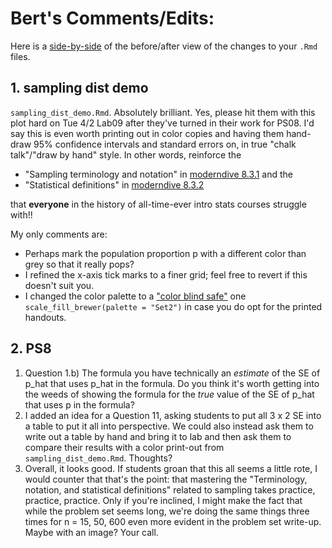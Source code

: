 # Bert's Comments/Edits:

Here is a [side-by-side](https://github.com/rudeboybert/moderndive_labs/pull/8/files?utf8=%E2%9C%93&diff=split&w=1) of the before/after view of the changes to your `.Rmd` files.

## 1. sampling dist demo

`sampling_dist_demo.Rmd`. Absolutely brilliant. Yes, please hit them with this plot hard on Tue 4/2 Lab09 after they've turned in their work for PS08. I'd say this is even worth printing out in color copies and having them hand-draw 95% confidence intervals and standard errors on, in true "chalk talk"/"draw by hand" style. In other words, reinforce the 

* "Sampling terminology and notation" in [moderndive 8.3.1](https://moderndive.netlify.com/8-sampling.html#terminology-notation) and the 
* "Statistical definitions" in [moderndive 8.3.2](https://moderndive.netlify.com/8-sampling.html#statistical-definitions)
    
that **everyone** in the history of all-time-ever intro stats courses struggle with!! 

My only comments are:

* Perhaps mark the population proportion p with a different color than grey so that it really pops?
* I refined the x-axis tick marks to a finer grid; feel free to revert if this doesn't suit you.
* I changed the color palette to a ["color blind safe"](http://colorbrewer2.org/#type=qualitative&scheme=Set2&n=3) one `scale_fill_brewer(palette = "Set2")` in case you do opt for the printed handouts. 

## 2. PS8

1. Question 1.b) The formula you have technically an *estimate* of the SE of p_hat that uses p_hat in the formula. Do you think it's worth getting into the weeds of showing the formula for the *true* value of the SE of p_hat that uses p in the formula?
1. I added an idea for a Question 11, asking students to put all 3 x 2 SE into a table to put it all into perspective. We could also instead ask them to write out a table by hand and bring it to lab and then ask them to compare their results with a color print-out from `sampling_dist_demo.Rmd`. Thoughts?
1. Overall, it looks good. If students groan that this all seems a little rote, I would counter that that's the point: that mastering the "Terminology, notation, and statistical definitions" related to sampling takes practice, practice, practice. Only if you're inclined, I might make the fact that while the problem set seems long, we're doing the same things three times for n = 15, 50, 600 even more evident in the problem set write-up. Maybe with an image? Your call.

